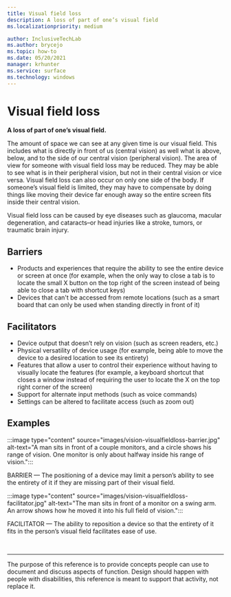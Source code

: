 ```yaml
---
title: Visual field loss
description: A loss of part of one’s visual field
ms.localizationpriority: medium

author: InclusiveTechLab
ms.author: brycejo 
ms.topic: how-to
ms.date: 05/20/2021
manager: krhunter
ms.service: surface
ms.technology: windows
---
```


# Visual field loss

**A loss of part of one’s visual field.**

The amount of space we can see at any given time is our visual field. This includes what is directly in front of us (central vision) as well what is above, below, and to the side of our central vision (peripheral vision). The area of view for someone with visual field loss may be reduced. They may be able to see what is in their peripheral vision, but not in their central vision or vice versa. Visual field loss can also occur on only one side of the body. If someone’s visual field is limited, they may have to compensate by doing things like moving their device far enough away so the entire screen fits inside their central vision.

Visual field loss can be caused by eye diseases such as glaucoma, macular degeneration, and cataracts–or head injuries like a stroke, tumors, or traumatic brain injury.

## Barriers
* Products and experiences that require the ability to see the entire device or screen at once (for example, when the only way to close a tab is to locate the small X button on the top right of the screen instead of being able to close a tab with shortcut keys)​
* Devices that can't be accessed from remote locations (such as a smart board that can only be used when standing directly in front of it)​

## Facilitators
* Device output that doesn’t rely on vision (such as screen readers, etc.)​
* Physical versatility of device usage (for example, being able to move the device to a desired location to see its entirety)​
* Features that allow a user to control their experience without having to visually locate the features (for example, a keyboard shortcut that closes a window instead of requiring the user to locate the X on the top right corner of the screen)​
* Support for alternate input methods (such as voice commands)​
* Settings can be altered to facilitate access (such as zoom out)​


## Examples

:::image type="content" source="images/vision-visualfieldloss-barrier.jpg" alt-text="A man sits in front of a couple monitors, and a circle shows his range of vision. One monitor is only about halfway inside his range of vision.":::

BARRIER — The positioning of a device may limit a person’s ability to see the entirety of it if they are missing part of their visual field. 

:::image type="content" source="images/vision-visualfieldloss-facilitator.jpg" alt-text="The man sits in front of a monitor on a swing arm. An arrow shows how he moved it into his full field of vision.":::

FACILITATOR — The ability to reposition a device so that the entirety of it fits in the person’s visual field facilitates ease of use. 


&nbsp;

[comment]: # (Footer statement)
___
The purpose of this reference is to provide concepts people can use to document and discuss aspects of function. Design should happen with people with disabilities, this reference is meant to support that activity, not replace it. 
